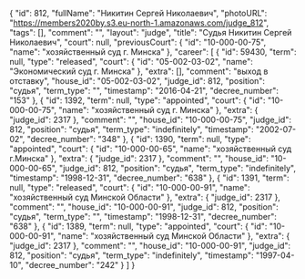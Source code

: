 {
    "id": 812,
    "fullName": "Никитин Сергей Николаевич",
    "photoURL": "https://members2020by.s3.eu-north-1.amazonaws.com/judge_812",
    "tags": [],
    "comment": "",
    "layout": "judge",
    "title": "Судья Никитин Сергей Николаевич",
    "court": null,
    "previousCourt": {
        "id": "10-000-00-75",
        "name": "хозяйственный суд г. Минска"
    },
    "career": [
        {
            "id": 59430,
            "term": null,
            "type": "released",
            "court": {
                "id": "05-002-03-02",
                "name": "Экономический суд г. Минска"
            },
            "extra": [],
            "comment": "выход в отставку",
            "house_id": "05-002-03-02",
            "judge_id": 812,
            "position": "судья",
            "term_type": "",
            "timestamp": "2016-04-21",
            "decree_number": "153"
        },
        {
            "id": 1392,
            "term": null,
            "type": "appointed",
            "court": {
                "id": "10-000-00-75",
                "name": "хозяйственный суд г. Минска"
            },
            "extra": {
                "judge_id": 2317
            },
            "comment": "",
            "house_id": "10-000-00-75",
            "judge_id": 812,
            "position": "судья",
            "term_type": "indefinitely",
            "timestamp": "2002-07-02",
            "decree_number": "348"
        },
        {
            "id": 1390,
            "term": null,
            "type": "appointed",
            "court": {
                "id": "10-000-00-65",
                "name": "хозяйственный суд г.Минска"
            },
            "extra": {
                "judge_id": 2317
            },
            "comment": "",
            "house_id": "10-000-00-65",
            "judge_id": 812,
            "position": "судья",
            "term_type": "indefinitely",
            "timestamp": "1998-12-31",
            "decree_number": "638"
        },
        {
            "id": 1391,
            "term": null,
            "type": "released",
            "court": {
                "id": "10-000-00-91",
                "name": "хозяйственный суд Минской Области"
            },
            "extra": {
                "judge_id": 2317
            },
            "comment": "",
            "house_id": "10-000-00-91",
            "judge_id": 812,
            "position": "судья",
            "term_type": "",
            "timestamp": "1998-12-31",
            "decree_number": "638"
        },
        {
            "id": 1389,
            "term": null,
            "type": "appointed",
            "court": {
                "id": "10-000-00-91",
                "name": "хозяйственный суд Минской Области"
            },
            "extra": {
                "judge_id": 2317
            },
            "comment": "",
            "house_id": "10-000-00-91",
            "judge_id": 812,
            "position": "судья",
            "term_type": "indefinitely",
            "timestamp": "1997-04-10",
            "decree_number": "242"
        }
    ]
}